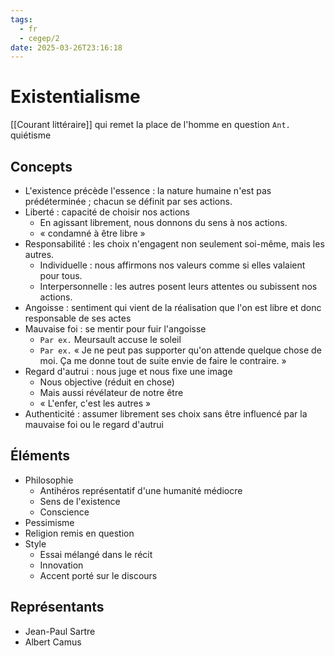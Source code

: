 ```yaml
---
tags:
  - fr
  - cegep/2
date: 2025-03-26T23:16:18
---
```


# Existentialisme

[[Courant littéraire]] qui remet la place de l'homme en question
`Ant.` quiétisme

## Concepts

- L'existence précède l'essence : la nature humaine n'est pas prédéterminée ; chacun se définit par ses actions.
- Liberté : capacité de choisir nos actions
	- En agissant librement, nous donnons du sens à nos actions.
	- « condamné à être libre »
- Responsabilité : les choix n'engagent non seulement soi-même, mais les autres.
	- Individuelle : nous affirmons nos valeurs comme si elles valaient pour tous.
	- Interpersonnelle : les autres posent leurs attentes ou subissent nos actions.
- Angoisse : sentiment qui vient de la réalisation que l'on est libre et donc responsable de ses actes
- Mauvaise foi : se mentir pour fuir l'angoisse
	- `Par ex.` Meursault accuse le soleil
	- `Par ex.` « Je ne peut pas supporter qu'on attende quelque chose de moi. Ça me donne tout de suite envie de faire le contraire. »
- Regard d'autrui : nous juge et nous fixe une image
	- Nous objective (réduit en chose)
	- Mais aussi révélateur de notre être
	- « L'enfer, c'est les autres »
- Authenticité : assumer librement ses choix sans être influencé par la mauvaise foi ou le regard d'autrui

## Éléments

- Philosophie
	- Antihéros représentatif d'une humanité médiocre
	- Sens de l'existence
	- Conscience
- Pessimisme
- Religion remis en question
- Style
	- Essai mélangé dans le récit
	- Innovation
	- Accent porté sur le discours

## Représentants

- Jean-Paul Sartre
- Albert Camus
